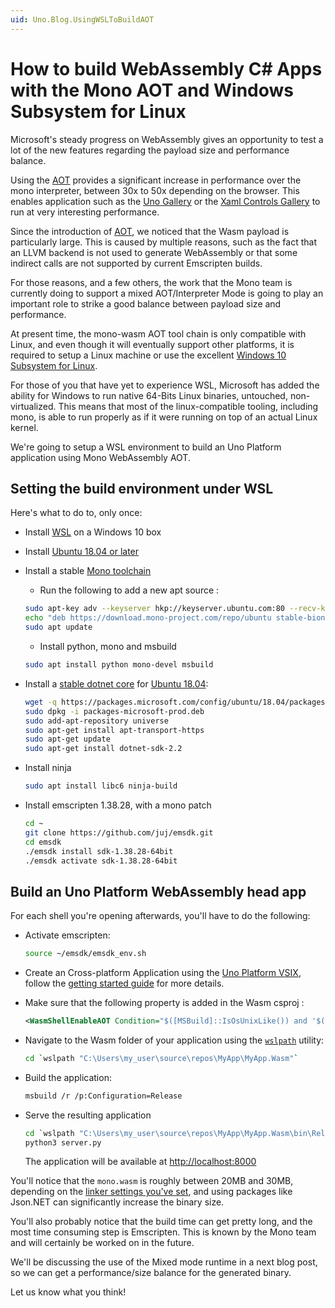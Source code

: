 ```yaml
---
uid: Uno.Blog.UsingWSLToBuildAOT
---
```


# How to build WebAssembly C# Apps with the Mono AOT and  Windows Subsystem for Linux

Microsoft's steady progress on WebAssembly gives an opportunity to test a lot of the new features regarding the payload size and performance balance.

Using the [AOT](https://www.mono-project.com/docs/advanced/aot/) provides a significant increase in performance over the mono interpreter, between 30x to 50x depending on the browser. This enables application such as the [Uno Gallery](https://gallery-aot.platform.uno/) or the [Xaml Controls Gallery](https://xamlcontrolsgallery.platform.uno/) to run at very interesting performance.

Since the introduction of [AOT](https://www.mono-project.com/docs/advanced/aot/), we noticed that the Wasm payload is particularly large. This is caused by multiple reasons, such as the fact that an LLVM backend is not used to generate WebAssembly or that some indirect calls are not supported by current Emscripten builds.

For those reasons, and a few others, the work that the Mono team is currently doing to support a mixed AOT/Interpreter Mode is going to play an important role to strike a good balance between payload size and performance.

At present time, the mono-wasm AOT tool chain is only compatible with Linux, and even though it will eventually support other platforms, it is required to setup a Linux machine or use the excellent [Windows 10 Subsystem for Linux](https://docs.microsoft.com/en-us/windows/wsl/install-win10).

For those of you that have yet to experience WSL, Microsoft has added the ability for Windows to run native 64-Bits Linux binaries, untouched, non-virtualized. This means that most of the linux-compatible tooling, including mono, is able to run properly as if it were running on top of an actual Linux kernel.

We're going to setup a WSL environment to build an Uno Platform application using Mono WebAssembly AOT.

## Setting the build environment under WSL

Here's what to do to, only once:

- Install [WSL](https://docs.microsoft.com/en-us/windows/wsl/install-win10) on a Windows 10 box
- Install [Ubuntu 18.04 or later](https://www.microsoft.com/en-ca/p/ubuntu-1804-lts/9n9tngvndl3q)
- Install a stable [Mono toolchain](https://www.mono-project.com/download/stable/#download-lin)
  - Run the following to add a new apt source :

  ```bash
  sudo apt-key adv --keyserver hkp://keyserver.ubuntu.com:80 --recv-keys    3FA7E0328081BFF6A14DA29AA6A19B38D3D831EF
  echo "deb https://download.mono-project.com/repo/ubuntu stable-bionic main" | sudo tee /etc/apt/sources.list.d/mono-official-stable.list
  sudo apt update
  ```

  - Install python, mono and msbuild

  ```bash
  sudo apt install python mono-devel msbuild
  ```

- Install a [stable dotnet core](https://dotnet.microsoft.com/download?initial-os=linux) for [ Ubuntu 18.04](https://dotnet.microsoft.com/download/linux-package-manager/ubuntu18-04/sdk-current):

    ```bash
    wget -q https://packages.microsoft.com/config/ubuntu/18.04/packages-microsoft-prod.deb
    sudo dpkg -i packages-microsoft-prod.deb
    sudo add-apt-repository universe
    sudo apt-get install apt-transport-https
    sudo apt-get update
    sudo apt-get install dotnet-sdk-2.2
    ```

- Install ninja

  ```bash
  sudo apt install libc6 ninja-build
  ```

- Install emscripten 1.38.28, with a mono patch

    ```bash
    cd ~
    git clone https://github.com/juj/emsdk.git
    cd emsdk
    ./emsdk install sdk-1.38.28-64bit
    ./emsdk activate sdk-1.38.28-64bit
    ```

## Build an Uno Platform WebAssembly head app

For each shell you're opening afterwards, you'll have to do the following:

- Activate emscripten:

    ```bash
    source ~/emsdk/emsdk_env.sh
    ```

- Create an Cross-platform Application using the [Uno Platform VSIX](https://marketplace.visualstudio.com/items?itemName=unoplatform.uno-platform-addin-2022), follow the [getting started guide](https://github.com/unoplatform/uno/blob/master/doc/articles/get-started.md
) for more details.
- Make sure that the following property is added in the Wasm csproj :

    ```xml
    <WasmShellEnableAOT Condition="$([MSBuild]::IsOsUnixLike()) and '$(Configuration)'=='Release'">true</WasmShellEnableAOT>
    ```

- Navigate to the Wasm folder of your application using the [`wslpath`](https://blogs.msdn.microsoft.com/commandline/2018/03/07/windows10v1803/) utility:

  ```bash
  cd `wslpath "C:\Users\my_user\source\repos\MyApp\MyApp.Wasm"`
  ```

- Build the application:

    ```bash
    msbuild /r /p:Configuration=Release
    ```

- Serve the resulting application

  ```cmd
  cd `wslpath "C:\Users\my_user\source\repos\MyApp\MyApp.Wasm\bin\Release\netstandard2.0\dist\"`
  python3 server.py
  ```

  The application will be available at <http://localhost:8000>

You'll notice that the `mono.wasm` is roughly between 20MB and 30MB, depending on the [linker settings you've set](https://github.com/unoplatform/uno.Wasm.Bootstrap#linker-configuration), and using packages like Json.NET can significantly increase the binary size.

You'll also probably notice that the build time can get pretty long, and the most time consuming step is Emscripten. This is known by the Mono team and will certainly be worked on in the future.

We'll be discussing the use of the Mixed mode runtime in a next blog post, so we can get a performance/size balance for the generated binary.

Let us know what you think!
